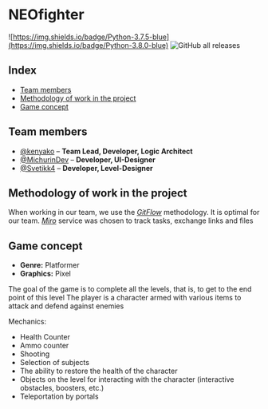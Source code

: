 # NEOfighter
![https://img.shields.io/badge/Python-3.7.5-blue](https://img.shields.io/badge/Python-3.8.0-blue)
![GitHub all releases](https://img.shields.io/github/downloads/kenyako/Project-PyGame/total)

## Index
* [Team members](https://github.com/kenyako/Project-PyGame/#team-members)
* [Methodology of work in the project](https://github.com/kenyako/Project-PyGame/#methodology-of-work-in-the-project)
* [Game concept](https://github.com/kenyako/Project-PyGame/#game-concept)

## Team members
* [@kenyako](https://github.com/kenyako) – **Team Lead, Developer, Logic Architect**
* [@MichurinDev](https://github.com/MichurinDev) – **Developer, UI-Designer**
* [@Svetikk4](https://github.com/Svetikk4) – **Developer, Level-Designer**

## Methodology of work in the project
When working in our team, we use the [*GitFlow*](https://www.atlassian.com/git/tutorials/comparing-workflows/gitflow-workflow) methodology.
It is optimal for our team.
*[Miro](https://miro.com/)* service was chosen to track tasks, exchange links and files

## Game concept
* **Genre:** Platformer
* **Graphics:** Pixel

The goal of the game is to complete all the levels, that is, to get to the end point of this level
The player is a character armed with various items to attack and defend against enemies

Mechanics:
* Health Counter
* Ammo counter
* Shooting
* Selection of subjects
* The ability to restore the health of the character
* Objects on the level for interacting with the character (interactive obstacles, boosters, etc.)
* Teleportation by portals
